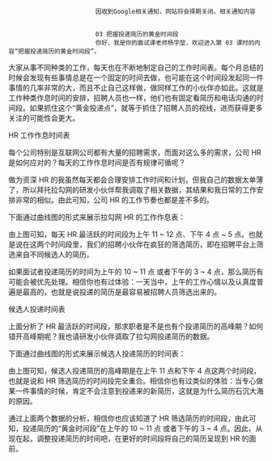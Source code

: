 
                            
                            因收到Google相关通知，网站将会择期关闭。相关通知内容
                            
                            
                            03 把握投递简历的黄金时间段
                            你好，我是你的面试课老师杨宇堃，欢迎进入第 03 课时的内容“把握投递简历的黄金时间段”。

大家从事不同种类的工作，每天也在不断地制定自己的工作时间表。每个月总结的时候会发现有些事情总是在一个固定的时间去做，也可能在这个时间段发起同一件事情的几率非常的大，而且不止自己这样做，做同样工作的小伙伴亦如此。这就是工作种类作息时间的安排，招聘人员也一样，他们也有固定看简历和电话沟通的时间段。如果抓住这个“黄金投递点”，就等于抓住了招聘人员的视线，进而获得更多关注的可能性会更大。

HR 工作作息时间表

每个公司特别是互联网公司都有大量的招聘需求，而面对这么多的需求，公司 HR 是如何应对的？每天的工作作息时间是否有规律可循呢？

做为资深 HR 的我虽然每天都会合理安排工作时间和计划，但我自己的数据太单薄了，所以拜托拉勾网的研发小伙伴帮我调取了相关数据，其结果和我日常的工作安排非常的相似。由此可知，公司 HR 的工作节奏也都是差不多的。

下面通过曲线图的形式来展示拉勾网 HR 的工作作息表：



由上图可知，每天 HR 最活跃的时间段为上午 11 ~ 12 点、下午 4 点 ~ 5 点。也就是说在这两个时间段里，我们的招聘小伙伴在疯狂的筛选简历，即在招聘平台上筛选来自不同候选人的简历。

如果面试者投递简历的时间为上午的 10 ~ 11 点 或者下午的 3 ~ 4 点，那么简历有可能会被优先处理。相信你也有过体验：一天当中，上午的工作心情以及认真度普遍是最高的，也就是说投递的简历是最容易被招聘人员筛选出来的。

候选人投递时间表

上面分析了 HR 最活跃的时间段，那求职者是不是也有个投递简历的高峰期？如何错开高峰期呢？我也请研发小伙伴调取了拉勾网投递简历的数据。

下面通过曲线图的形式来展示候选人投递简历的时间表：



由上图可知，候选人投递简历的高峰期是在上午 11 点和下午 4 点这两个时间段，也就是说和 HR 筛选简历的时间段完全重合。相信你也有过类似的体验：当专心做某一件事情的时候，肯定不会注意到投递来的新简历，这就是为什么简历石沉大海的原因。

通过上面两个数据的分析，相信你也应该知道了 HR 筛选简历的时间段，由此可知，投递简历的“黄金时间段”在上午的 10 ~ 11 点 或者下午的 3 ~ 4 点。因此，从现在起，调整投递简历的时间吧，在更好的时间段将自己的简历呈现到 HR 的面前。

                        
                        
                            